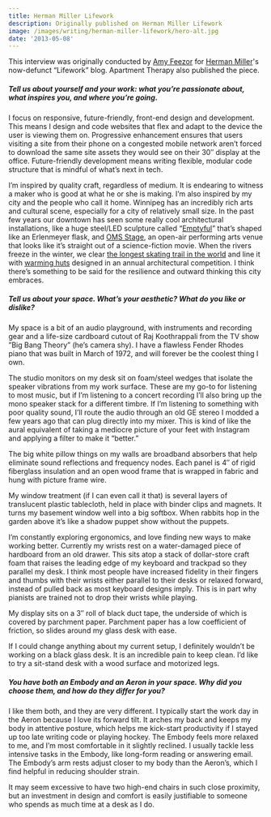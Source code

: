```yaml
---
title: Herman Miller Lifework
description: Originally published on Herman Miller Lifework
image: /images/writing/herman-miller-lifework/hero-alt.jpg
date: '2013-05-08'
---
```


<Note>

This interview was originally conducted by [Amy Feezor](https://twitter.com/amyfeezor) for [Herman Miller](https://hermanmiller.com)'s now-defunct &ldquo;Lifework&rdquo; blog. Apartment Therapy also published the piece.

</Note>

<PostImage src="writing/herman-miller-lifework/lifework-wide_3.jpg" size="large" />

##### Tell us about yourself and your work: what you’re passionate about, what inspires you, and where you’re going.

I focus on responsive, future-friendly, front-end design and development. This means I design and code websites that flex and adapt to the device the user is viewing them on. Progressive enhancement ensures that users visiting a site from their phone on a congested mobile network aren’t forced to download the same site assets they would see on their 30″ display at the office. Future-friendly development means writing flexible, modular code structure that is mindful of what’s next in tech.

I’m inspired by quality craft, regardless of medium. It is endearing to witness a maker who is good at what he or she is making. I’m also inspired by my city and the people who call it home. Winnipeg has an incredibly rich arts and cultural scene, especially for a city of relatively small size. In the past few years our downtown has seen some really cool architectural installations, like a huge steel/LED sculpture called “[Emptyful](https://www.winnipegarchitecture.ca/emptyful/)” that’s shaped like an Erlenmeyer flask, and [OMS Stage](https://architizer.com/projects/oms-stage/), an open-air performing arts venue that looks like it’s straight out of a science-fiction movie. When the rivers freeze in the winter, we clear [the longest skating trail in the world](https://www.youtube.com/watch?v=abVtRF5BdxA&feature=emb_title) and line it with [warming huts](http://www.warminghuts.com/) designed in an annual architectural competition. I think there’s something to be said for the resilience and outward thinking this city embraces.

<PostImage src="writing/herman-miller-lifework/lifework-wide_1.jpg" size="large" />

##### Tell us about your space. What’s your aesthetic? What do you like or dislike?

My space is a bit of an audio playground, with instruments and recording gear and a life-size cardboard cutout of Raj Koothrappali from the TV show ”Big Bang Theory” (he’s camera shy). I have a flawless Fender Rhodes piano that was built in March of 1972, and will forever be the coolest thing I own.

The studio monitors on my desk sit on foam/steel wedges that isolate the speaker vibrations from my work surface. These are my go-to for listening to most music, but if I’m listening to a concert recording I’ll also bring up the mono speaker stack for a different timbre. If I’m listening to something with poor quality sound, I’ll route the audio through an old GE stereo I modded a few years ago that can plug directly into my mixer. This is kind of like the aural equivalent of taking a mediocre picture of your feet with Instagram and applying a filter to make it “better.”

The big white pillow things on my walls are broadband absorbers that help eliminate sound reflections and frequency nodes. Each panel is 4″ of rigid fiberglass insulation and an open wood frame that is wrapped in fabric and hung with picture frame wire.

My window treatment (if I can even call it that) is several layers of translucent plastic tablecloth, held in place with binder clips and magnets. It turns my basement window well into a big softbox. When rabbits hop in the garden above it’s like a shadow puppet show without the puppets.

<PostImage src="writing/herman-miller-lifework/lifework-support_2.jpg" size="large" />

I’m constantly exploring ergonomics, and love finding new ways to make working better. Currently my wrists rest on a water-damaged piece of hardboard from an old drawer. This sits atop a stack of dollar-store craft foam that raises the leading edge of my keyboard and trackpad so they parallel my desk. I think most people have increased fidelity in their fingers and thumbs with their wrists either parallel to their desks or relaxed forward, instead of pulled back as most keyboard designs imply. This is in part why pianists are trained not to drop their wrists while playing.

My display sits on a 3″ roll of black duct tape, the underside of which is covered by parchment paper. Parchment paper has a low coefficient of friction, so slides around my glass desk with ease.

<PostImage src="writing/herman-miller-lifework/lifework-support_3.jpg" size="large" />

If I could change anything about my current setup, I definitely wouldn’t be working on a black glass desk. It is an incredible pain to keep clean. I’d like to try a sit-stand desk with a wood surface and motorized legs.

##### You have both an Embody and an Aeron in your space. Why did you choose them, and how do they differ for you?

I like them both, and they are very different. I typically start the work day in the Aeron because I love its forward tilt. It arches my back and keeps my body in attentive posture, which helps me kick-start productivity if I stayed up too late writing code or playing hockey. The Embody feels more relaxed to me, and I’m most comfortable in it slightly reclined. I usually tackle less intensive tasks in the Embody, like long-form reading or answering email. The Embody’s arm rests adjust closer to my body than the Aeron’s, which I find helpful in reducing shoulder strain.

It may seem excessive to have two high-end chairs in such close proximity, but an investment in design and comfort is easily justifiable to someone who spends as much time at a desk as I do.

<PostImage src="writing/herman-miller-lifework/lifework-wide_2.jpg" size="large" />

<PostImage src="writing/herman-miller-lifework/lifework-support_1.jpg" size="large" />
